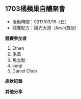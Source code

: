 ## 1703橘蘋巢自釀聚會

* 活動時間：0217/03/19（日）
* 競賽配方：陽光大道（Arvin贊助）

**競賽參加者**

1. Ethen
2. 洺呈
3. 馬立懿
4. kenji
5. Daniel Chen

**品飲紀錄**


**其他分享**

